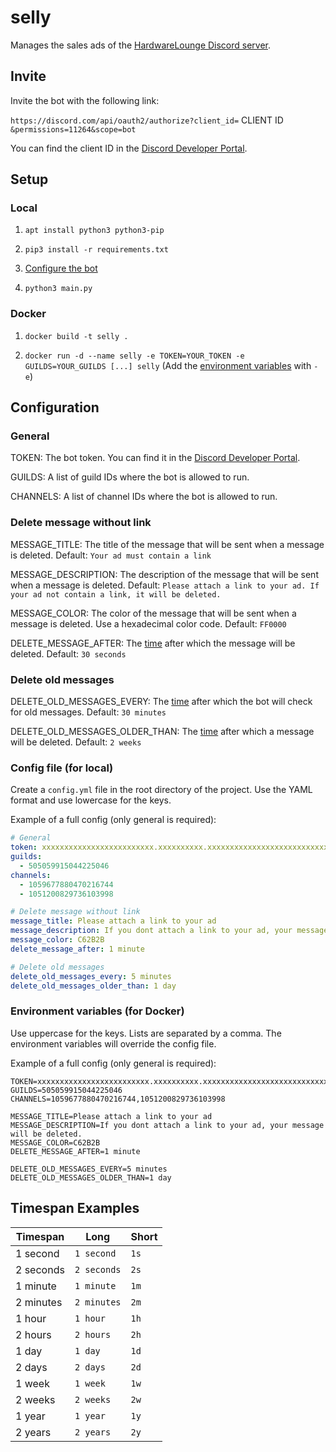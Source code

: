 # selly

Manages the sales ads of the [HardwareLounge Discord server](https://discord.gg/WYXvsZGEHj "Join the Discord server").

## Invite

Invite the bot with the following link:

`https://discord.com/api/oauth2/authorize?client_id=` CLIENT ID `&permissions=11264&scope=bot`

You can find the client ID in the [Discord Developer Portal](https://discord.com/developers/applications "Discord Developer Portal").

## Setup

### Local

1. `apt install python3 python3-pip`

2. `pip3 install -r requirements.txt`

3. [Configure the bot](#configuration)

4. `python3 main.py`

### Docker

1. `docker build -t selly .`

2. `docker run -d --name selly -e TOKEN=YOUR_TOKEN -e GUILDS=YOUR_GUILDS [...] selly` (Add the [environment variables](#configuration) with `-e`)

## Configuration

### General

TOKEN: The bot token. You can find it in the [Discord Developer Portal](https://discord.com/developers/applications "Discord Developer Portal").

GUILDS: A list of guild IDs where the bot is allowed to run.

CHANNELS: A list of channel IDs where the bot is allowed to run.

### Delete message without link

MESSAGE_TITLE: The title of the message that will be sent when a message is deleted. Default: `Your ad must contain a link`

MESSAGE_DESCRIPTION: The description of the message that will be sent when a message is deleted. Default: `Please attach a link to your ad. If your ad not contain a link, it will be deleted.`

MESSAGE_COLOR: The color of the message that will be sent when a message is deleted. Use a hexadecimal color code. Default: `FF0000`

DELETE_MESSAGE_AFTER: The [time](#timespan-examples) after which the message will be deleted. Default: `30 seconds`

### Delete old messages

DELETE_OLD_MESSAGES_EVERY: The [time](#timespan-examples) after which the bot will check for old messages. Default: `30 minutes`

DELETE_OLD_MESSAGES_OLDER_THAN: The [time](#timespan-examples) after which a message will be deleted. Default: `2 weeks`

### Config file (for local)

Create a `config.yml` file in the root directory of the project. Use the YAML format and use lowercase for the keys.

Example of a full config (only general is required):

```yaml
# General
token: xxxxxxxxxxxxxxxxxxxxxxxxx.xxxxxxxxxx.xxxxxxxxxxxxxxxxxxxxxxxxxxxxxx
guilds:
  - 505059915044225046
channels:
  - 1059677880470216744
  - 1051200829736103998

# Delete message without link
message_title: Please attach a link to your ad
message_description: If you dont attach a link to your ad, your message will be deleted.
message_color: C62B2B
delete_message_after: 1 minute

# Delete old messages
delete_old_messages_every: 5 minutes
delete_old_messages_older_than: 1 day
```

### Environment variables (for Docker)

Use uppercase for the keys. Lists are separated by a comma. The environment variables will override the config file.

Example of a full config (only general is required):

```
TOKEN=xxxxxxxxxxxxxxxxxxxxxxxxx.xxxxxxxxxx.xxxxxxxxxxxxxxxxxxxxxxxxxxxxxx
GUILDS=505059915044225046
CHANNELS=1059677880470216744,1051200829736103998

MESSAGE_TITLE=Please attach a link to your ad
MESSAGE_DESCRIPTION=If you dont attach a link to your ad, your message will be deleted.
MESSAGE_COLOR=C62B2B
DELETE_MESSAGE_AFTER=1 minute

DELETE_OLD_MESSAGES_EVERY=5 minutes
DELETE_OLD_MESSAGES_OLDER_THAN=1 day
```

## Timespan Examples

| Timespan | Long | Short |
| --- | --- | --- |
| 1 second | `1 second` | `1s` |
| 2 seconds | `2 seconds` | `2s` |
| 1 minute | `1 minute` | `1m` |
| 2 minutes | `2 minutes` | `2m` |
| 1 hour | `1 hour` | `1h` |
| 2 hours | `2 hours` | `2h` |
| 1 day | `1 day` | `1d` |
| 2 days | `2 days` | `2d` |
| 1 week | `1 week` | `1w` |
| 2 weeks | `2 weeks` | `2w` |
| 1 year | `1 year` | `1y` |
| 2 years | `2 years` | `2y` |
